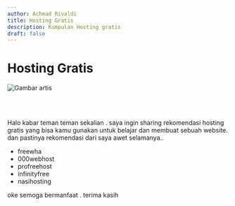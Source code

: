 ```yaml
---
author: Achmad Rivaldi
title: Hosting Gratis
description: Kumpulan Hosting gratis
draft: false
---
```



# Hosting Gratis

![Gambar artis](./artist.jpg)


<br>
<br>

Halo kabar teman teman sekalian . saya ingin sharing rekomendasi hosting gratis yang bisa kamu gunakan untuk belajar dan membuat sebuah website. dan pastinya rekomendasi dari saya awet selamanya..

- freewha
- 000webhost
- profreehost
- infinityfree
- nasihosting


oke semoga bermanfaat . terima kasih